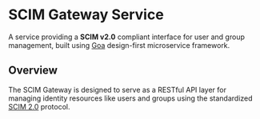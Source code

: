 # SCIM Gateway Service

A service providing a **SCIM v2.0** compliant interface for user and group
management, built using [Goa](https://goa.design/) design-first microservice
framework.

## Overview

The SCIM Gateway is designed to serve as a RESTful API layer for managing
identity resources like users and groups using the standardized
[SCIM 2.0](https://tools.ietf.org/html/rfc7644) protocol.
